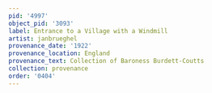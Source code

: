```yaml
---
pid: '4997'
object_pid: '3093'
label: Entrance to a Village with a Windmill
artist: janbrueghel
provenance_date: '1922'
provenance_location: England
provenance_text: Collection of Baroness Burdett-Coutts
collection: provenance
order: '0404'
---
```

